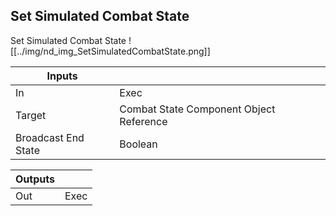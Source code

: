 ## Set Simulated Combat State
Set Simulated Combat State
![[../img/nd_img_SetSimulatedCombatState.png]]

|Inputs||
|--|--|
| In | Exec |
| Target | Combat State Component Object Reference |
| Broadcast End State | Boolean |

|Outputs||
|--|--|
| Out | Exec |
